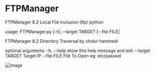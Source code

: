 # FTPManager
FTPManager 8.2 Local File inclusion (ftp) python


usage: FTPManager.py [-h] --target TARGET [--file FILE]

FTPManager 8.2 Directory Traversal by chokri hammedi

optional arguments:
  -h, --help       show this help message and exit
  --target TARGET  Target IP
  --file FILE      File To Open eg: etc/passwd
  
![image](https://user-images.githubusercontent.com/52697989/188726724-161a5220-bf03-4abf-8efb-74be08f8f9f5.png)


